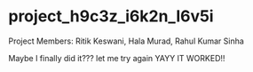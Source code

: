 # project_h9c3z_i6k2n_l6v5i

Project Members: Ritik Keswani, Hala Murad, Rahul Kumar Sinha

Maybe I finally did it??? let me try again
YAYY IT WORKED!!
